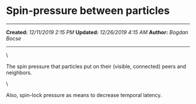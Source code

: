 Spin-pressure between particles
===============================

  -------------- ----------------------
  **Created:**   *12/11/2019 2:15 PM*
  **Updated:**   *12/26/2019 4:15 AM*
  **Author:**    *Bogdan Bocse*
  -------------- ----------------------

\

The spin pressure that particles put on their (visible, connected) peers
and neighbors.

\

Also, spin-lock pressure as means to decrease temporal latency.

 
